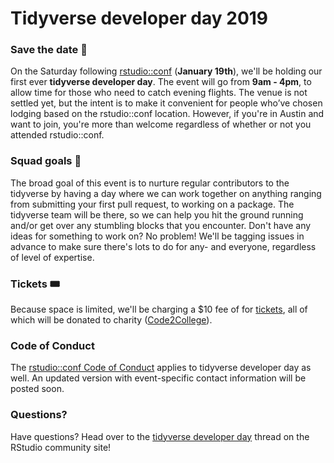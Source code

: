 # Tidyverse developer day 2019

### Save the date 📆

On the Saturday following [rstudio::conf](https://www.rstudio.com/conference/) (**January 19th**), 
we'll be holding our first ever **tidyverse developer day**. The event will 
go from **9am - 4pm**, to allow time for those who need to catch evening flights.
The venue is not settled yet, but the intent is to make it convenient for 
people who’ve chosen lodging based on the rstudio::conf location. However, 
if you're in Austin and want to join, you're more than welcome regardless of 
whether or not you attended rstudio::conf.



### Squad goals 🎯

The broad goal of this event is to nurture regular contributors to the tidyverse by 
having a day where we can work together on anything ranging from submitting your 
first pull request, to working on a package. The tidyverse team will be there, 
so we can help you hit the ground running and/or get over any stumbling blocks that 
you encounter. Don't have any ideas for something to work on? No problem! We'll 
be tagging issues in advance to make sure there's lots to do for any- and 
everyone, regardless of level of expertise.

### Tickets 🎟

Because space is limited, we'll be charging a $10 fee of for 
[tickets](https://www.eventbrite.com/e/tidyverse-developer-day-tickets-1617065687),
all of which will be donated to charity ([Code2College](https://code2college.org/about/)).

### Code of Conduct

The [rstudio::conf Code of Conduct](http://www.cvent.com/events/rstudio-conf-austin/custom-17-dd6d75526f3c4554b67c4de32aeffb47.aspx)
applies to tidyverse developer day as well. An updated version with event-specific contact 
information will be posted soon.

### Questions?

Have questions? Head over to the [tidyverse developer day](https://community.rstudio.com/t/tidyverse-developer-day/13146) 
thread on the RStudio community site!
